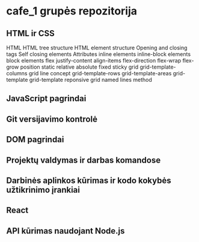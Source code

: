 # cafe_1 grupės repozitorija

## HTML ir CSS
  HTML
    HTML tree structure
    HTML element structure
    Opening and closing tags
    Self closing elements
    Attributes
    inline elements
    inline-block elements
    block elements
  flex
    justify-content
    align-items
    flex-direction
    flex-wrap
    flex-grow
  position
    static
    relative
    absolute
    fixed
    sticky
  grid
    grid-template-columns
    grid line concept
    grid-template-rows
    grid-template-areas
    grid-template
    grid-template reponsive
    grid named lines method
## JavaScript pagrindai

## Git versijavimo kontrolė

## DOM pagrindai

## Projektų valdymas ir darbas komandose

## Darbinės aplinkos kūrimas ir kodo kokybės užtikrinimo įrankiai

## React

## API kūrimas naudojant Node.js
